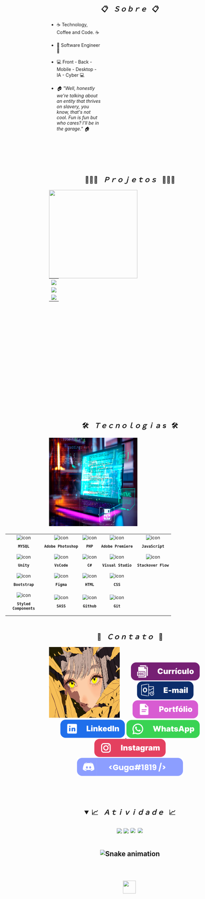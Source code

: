 <h2 align="center">📋&ensp; <i>Ｓｏｂｒｅ</i> &ensp;📋</h2>
<div align="center">

  <ul align="left" style="padding-right: 340px;">
    <li>☕ Technology, Coffee and Code. ☕</li><br>
    <li>🚀 Software Engineer 🚀</li><br>
    <li>💻 Front - Back - Mobile - Desktop - IA - Cyber 💻</li><br>
    <li><i>🏠 "Well, honestly we're talking about an entity that thrives on slavery, you know, that's not cool. Fun is fun but who cares? I'll be in the garage." 🏠</i></li><br>
  </ul>
  <br><br><br><br>
</div>

<h2 align="center">👨🏻‍💻&ensp; <i>Ｐｒｏｊｅｔｏｓ</i> &ensp;👨🏻‍💻</h2>
<div>
  <img class="res" align="left" height="275px" width="275px" alt="" src="./imagens/wp1885914-unity-wallpapers.jpg" />
  <table height="365px" width="365px">
    <tr>
      <td>
      <a href="https://github.com/Wand-DenaXy/GamePAP" target="_blank">
        <img align="center" src="https://github-readme-stats.vercel.app/api/pin/?username=Wand-DenaXy&repo=GamePAP&theme=tokyonight&hide_border=true">
      </a>
      </td>
    </tr>
    <tr>
      <td>
      <a href="https://github.com/Wand-DenaXy/WebSite-for-Game" target="_blank">
        <img align="center" src="https://github-readme-stats.vercel.app/api/pin/?username=Wand-DenaXy&repo=WebSite-for-Game&theme=tokyonight&hide_border=true">
      </a>
      </td>
    </tr>
        <tr>
      <td>
      <a href="https://github.com/Wand-DenaXy/Tecnologias" target="_blank">
        <img align="center" src="https://github-readme-stats.vercel.app/api/pin/?username=Wand-DenaXy&repo=Tecnologias&theme=tokyonight&hide_border=true">
    </a>
      </td>
    </tr>
  </table>
</div>
<br><br>

<h2 align="center">🛠️&ensp; <i>Ｔｅｃｎｏｌｏｇｉａ s</i> &ensp;🛠️</h2>
<div class="res"> 
<img align="left" height="275px" width="275px" alt="" src="./Github-Fotos/Best-Programming-Software-for-Writing-Code.jpg" />
<table align="right" height="300px" width="275px" style="width: 650px; padding: 10px 0px 10px 10px;">
  <tr>
    <td align="center">
      <img src="https://skillicons.dev/icons?i=mysql" width="65px" alt=" icon"/><br>
      <sub>
        <b>
          <pre>MYSQL</pre>
        </b>
      </sub>
    </td>
    <td align="center">
      <img src="https://skillicons.dev/icons?i=ps" width="65px" alt=" icon"/><br>
      <sub>
        <b>
          <pre>Adobe Photoshop</pre>
        </b>
      </sub>
    </td>
    <td align="center">
      <img src="https://skillicons.dev/icons?i=php" width="65px" alt=" icon"/><br>
      <sub>
        <b>
          <pre>PHP</pre>
        </b>
      </sub>
    </td>
    <td align="center">
      <img src="https://skillicons.dev/icons?i=pr" width="65px" alt=" icon"/><br>
      <sub>
        <b>
          <pre>Adobe Premiere</pre>
        </b>
      </sub>
    </td>
    <td align="center">
      <img src="https://skillicons.dev/icons?i=javascript" width="65px" alt=" icon"/><br>
      <sub>
        <b>
          <pre>JavaScript</pre>
        </b>
      </sub>
    </td>
  </tr>
  <tr>
    <td align="center" width="100px;">
      <img src="https://skillicons.dev/icons?i=unity" width="65px" alt=" icon"/><br>
      <sub>
        <b>
          <pre>Unity</pre>
        </b>
      </sub>
    </td>
    <td align="center">
      <img src="https://skillicons.dev/icons?i=vscode" width="65px" alt=" icon"/><br>
      <sub>
        <b>
          <pre>VsCode</pre>
        </b>
      </sub>
    </td>
    <td align="center">
      <img src="https://skillicons.dev/icons?i=cs" width="65px" alt=" icon"/><br>
      <sub>
        <b>
          <pre>C#</pre>
        </b>
      </sub>
    </td>
        <td align="center">
      <img src="https://skillicons.dev/icons?i=visualstudio" width="65px" alt=" icon"/><br>
      <sub>
        <b>
          <pre>Visual Studio</pre>
        </b>
      </sub>
    </td>
            <td align="center">
      <img src="https://skillicons.dev/icons?i=stackoverflow" width="65px" alt=" icon"/><br>
      <sub>
        <b>
          <pre>Stackover Flow</pre>
        </b>
      </sub>
    </td>
  </tr>
  <tr>  
    <td align="center">
      <img src="https://skillicons.dev/icons?i=bootstrap" width="65px" alt=" icon"/><br>
      <sub>
        <b>
          <pre>Bootstrap</pre>
        </b>
      </sub>
    </td>
    <td align="center" width="100px;">
      <img src="https://skillicons.dev/icons?i=figma" width="65px" alt=" icon"/><br>
      <sub>
        <b>
          <pre>Figma</pre>
        </b>
      </sub>
    </td>
    <td align="center">
      <img src="https://skillicons.dev/icons?i=html" width="65px" alt=" icon"/><br>
      <sub>
        <b>
          <pre>HTML</pre>
        </b>
      </sub>
    </td>
    <td align="center">
      <img src="https://skillicons.dev/icons?i=css" width="65px" alt=" icon"/><br>
      <sub>
        <b>
          <pre>CSS</pre>
        </b>
      </sub>
    </td>
  </tr>
  <tr>
    <td align="center">
      <img src="https://skillicons.dev/icons?i=styledcomponents" width="65px" alt=" icon"/><br>
      <sub>
        <b>
          <pre>Styled<br>Components</pre>
        </b>
      </sub>
    </td>
    <td align="center">
      <img src="https://skillicons.dev/icons?i=sass" width="65px" alt=" icon"/><br>
      <sub>
        <b>
          <pre>SASS</pre>
        </b>
      </sub>
    </td>
    <td align="center">
      <img src="https://skillicons.dev/icons?i=github" width="65px" alt=" icon"/><br>
      <sub>
        <b>
          <pre>Github</pre>
        </b>
      </sub>
    </td>
    <td align="center">
      <img src="https://skillicons.dev/icons?i=git" width="65px" alt=" icon"/><br>
      <sub>
        <b>
          <pre>Git</pre>
        </b>
      </sub>
    </td>
  </tr>
</table>
</div>
<br><br><br><br><br><br><br><br><br><br><br><br><br><br><br><br><br><br>

<h2 align="center">💬&ensp; <i>Ｃｏｎｔａｔｏ</i> &ensp;💬</h2>
<img align="left" width="220px" height="220px" src="./Github-Fotos/uwp4640756.png" alt=" coding">
<br><br>

<p align="center">
  <a href="https://portfolio-guga-silva.vercel.app/cv/Curriculo-WebDeveloper-Gustavo-Silva.zip" alt="">
    <img src="./Github-Fotos/button/curriculo.svg" alt="">
  </a>
  <a href = "contatogustavosilva017@outlook.com" alt="-mail"><img src="./Github-Fotos/button/e-mail.svg" target="_blank">
  </a> 
  <a href="https://portfolio-guga-silva.vercel.app/" alt="" target="_blank">
    <img src="./Github-Fotos/button/portfolio.svg" alt="">
  </a> 
  <a href="https://www.linkedin.com/in/guga-silva-124706233" alt="" target="_blank">
    <img src="./Github-Fotos/button/linkedin.svg" alt="">
  </a>
  <a href="https://wa.me/558281828018" alt="" target="_blank">
    <img src="./Github-Fotos/button/whatsapp.svg" alt="">
  </a>
  <a href="https://www.instagram.com/50repolhoscozidos/" alt="" target="_blank">
    <img src="./Github-Fotos/button/instagram.svg" alt="">
  </a>
  <img src="./Github-Fotos/button/discord.svg" alt="">
</p>
<br><br><br>

<h2 align="center">
<details open>
  <summary>📈&ensp; <i>Ａｔｉｖｉｄａｄｅ</i> &ensp;📈</summary>
  <br>
  <img height="160em" src="https://github-readme-stats.vercel.app/api?username=Wand-DenaXy&show_icons=true&theme=tokyonight&include_all_commits=true&count_private=true">
  <img height="160em" src="https://github-readme-stats.vercel.app/api/top-langs/?username=Wand-DenaXy&layout=compact&langs_count=6&theme=tokyonight">

  <img style="border: 1px solid white; border-radius: 4px;" height="203px" src="https://github-readme-stats.vercel.app/api?username=Wand-DenaXy&show_icons=true&custom_title=GugaS1lva's%20Github%20Stats&theme=tokyonight&hide_border=true">
  <img style="border: 1px solid white; border-radius: 4px;" height="203px" src="https://github-readme-streak-stats.herokuapp.com/?user=Wand-DenaXy&theme=tokyonight&hide_border=true">
  <br><br>

  ![Snake animation](https://github.com/Wand-DenaXy/Wand-DenaXy/blob/output/github-snake-dark.svg)
  <br><br>
</details>
<br>

<img src="./images/heart.gif" alt="" height="40px" width="40px" />
<img  src="https://img.shields.io/github/license/Wand-DenaXy/Wand-DenaXy?style=for-the-badge&logo=unlicense&logoColor=lightgrey&color=70A5FD" alt="" height="40px" />

